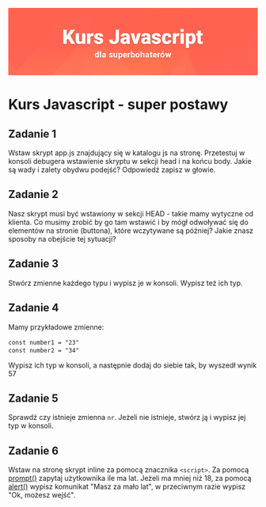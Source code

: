 ![](../../kursjs.png)

# Kurs Javascript - super postawy

## Zadanie 1
Wstaw skrypt app.js znajdujący się w katalogu js na stronę.
Przetestuj w konsoli debugera wstawienie skryptu w sekcji head i na końcu body.
Jakie są wady i zalety obydwu podejść?
Odpowiedź zapisz w głowie.

## Zadanie 2
Nasz skrypt musi być wstawiony w sekcji HEAD - takie mamy wytyczne od klienta.
Co musimy zrobić by go tam wstawić i by mógł odwoływać się do elementów na stronie (buttona), które wczytywane są później? Jakie znasz sposoby na obejście tej sytuacji?

## Zadanie 3
Stwórz zmienne każdego typu i wypisz je w konsoli. Wypisz też ich typ.

## Zadanie 4
Mamy przykładowe zmienne:

```
const number1 = "23"
const number2 = "34"
```

Wypisz ich typ w konsoli, a następnie dodaj do siebie tak, by wyszedł wynik 57

## Zadanie 5
Sprawdź czy istnieje zmienna `nr`. Jeżeli nie istnieje, stwórz ją i wypisz jej typ w konsoli.

## Zadanie 6
Wstaw na stronę skrypt inline za pomocą znacznika `<script>`.
Za pomocą [prompt()](https://developer.mozilla.org/pl/docs/Web/API/Window/prompt) zapytaj użytkownika ile ma lat. Jeżeli ma mniej niż 18, za pomocą [alert()](https://developer.mozilla.org/pl/docs/Web/API/Window/alert) wypisz komunikat "Masz za mało lat", w przeciwnym razie wypisz "Ok, możesz wejść".


